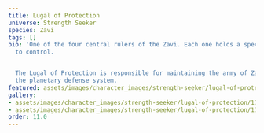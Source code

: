 ```yaml
---
title: Lugal of Protection
universe: Strength Seeker
species: Zavi
tags: []
bio: 'One of the four central rulers of the Zavi. Each one holds a specialized branch
  to control.


  The Lugal of Protection is responsible for maintaining the army of Zavi''cttan and
  the planetary defense system.'
featured: assets/images/character_images/strength-seeker/lugal-of-protection/1770857999080259817_1.webp
gallery:
- assets/images/character_images/strength-seeker/lugal-of-protection/1770857999080259817_1.webp
- assets/images/character_images/strength-seeker/lugal-of-protection/1748812910816624858_3.webp
order: 11.0
---
```

